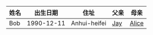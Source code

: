 |姓名|出生日期|住址|父亲|母亲|
|----|-------|----|----|-----|
|Bob|1990-12-11|Anhui-heifei|[Jay](jay.md)|[Alice](alice.md)|

